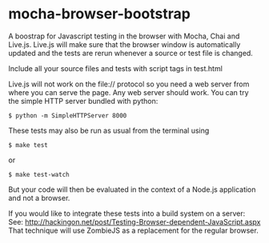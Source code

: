 mocha-browser-bootstrap
=======================

A boostrap for Javascript testing in the browser with Mocha, Chai and Live.js.
Live.js will make sure that the browser window is automatically updated and the tests are rerun whenever a source or test file is changed.

Include all your source files and tests with script tags in test.html

Live.js will not work on the file:// protocol so you need a web server from where you can serve the page. Any web server should work. You can try the simple HTTP server bundled with python:

    $ python -m SimpleHTTPServer 8000

These tests may also be run as usual from the terminal using

    $ make test 

or

    $ make test-watch

But your code will then be evaluated in the context of a Node.js application and not a browser.

If you would like to integrate these tests into a build system on a server:
See: http://hackingon.net/post/Testing-Browser-dependent-JavaScript.aspx
That technique will use ZombieJS as a replacement for the regular browser.
